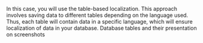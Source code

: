 In this case, you will use the table-based localization. This approach involves saving data to different tables depending on the language used. Thus, each table will contain data in a specific language, which will ensure localization of data in your database.
Database tables and their presentation on screenshots
